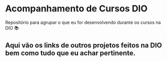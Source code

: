 # Acompanhamento de Cursos DIO
Repositório para agrupar o que eu for desenvolvendo durante os cursos na DIO 📚

## Aqui vão os links de outros projetos feitos na DIO bem como tudo que eu achar pertinente.
